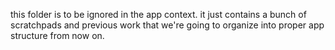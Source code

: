 this folder is to be ignored in the app context. it just contains a bunch of scratchpads and previous work that we're going to organize into proper app structure from now on.
